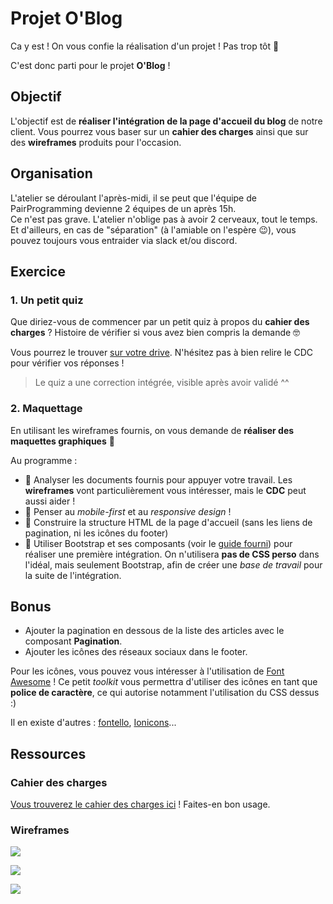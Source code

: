 # Projet O'Blog

Ca y est ! On vous confie la réalisation d'un projet ! Pas trop tôt :muscle:

C'est donc parti pour le projet **O'Blog** !

## Objectif

L'objectif est de **réaliser l'intégration de la page d'accueil du blog** de notre client. Vous pourrez vous baser sur un **cahier des charges** ainsi que sur des **wireframes** produits pour l'occasion.

## Organisation

L'atelier se déroulant l'après-midi, il se peut que l'équipe de PairProgramming devienne 2 équipes de un après 15h.  
Ce n'est pas grave. L'atelier n'oblige pas à avoir 2 cerveaux, tout le temps.  
Et d'ailleurs, en cas de "séparation" (à l'amiable on l'espère :wink:), vous pouvez toujours vous entraider via slack et/ou discord.

## Exercice

### 1. Un petit quiz

Que diriez-vous de commencer par un petit quiz à propos du **cahier des charges** ? Histoire de vérifier si vous avez bien compris la demande :nerd_face:

Vous pourrez le trouver [sur votre drive](#). N'hésitez pas à bien relire le CDC pour vérifier vos réponses !

> Le quiz a une correction intégrée, visible après avoir validé ^^

### 2. Maquettage

En utilisant les wireframes fournis, on vous demande de **réaliser des maquettes graphiques** :tada:

Au programme :

* :mag_right: Analyser les documents fournis pour appuyer votre travail. Les **wireframes** vont particulièrement vous intéresser, mais le **CDC** peut aussi aider !
* :iphone: Penser au _mobile-first_ et au _responsive design_ !
* :hammer: Construire la structure HTML de la page d'accueil (sans les liens de pagination, ni les icônes du footer)
* :wrench: Utiliser Bootstrap et ses composants (voir le [guide fourni](guide_bootstrap.md)) pour réaliser une première intégration. On n'utilisera **pas de CSS perso** dans l'idéal, mais seulement Bootstrap, afin de créer une _base de travail_ pour la suite de l'intégration.

## Bonus

* Ajouter la pagination en dessous de la liste des articles avec le composant **Pagination**.
* Ajouter les icônes des réseaux sociaux dans le footer.

Pour les icônes, vous pouvez vous intéresser à l'utilisation de [Font Awesome](https://fontawesome.com/v4.7.0/) ! Ce petit _toolkit_ vous permettra d'utiliser des icônes en tant que **police de caractère**, ce qui autorise notamment l'utilisation du CSS dessus :)

Il en existe d'autres : [fontello](http://fontello.com/), [Ionicons](https://ionicons.com/)...

## Ressources

### Cahier des charges

[Vous trouverez le cahier des charges ici](cdc/cdc-blog.md) ! Faites-en bon usage.

### Wireframes

![](wireframe/wireframe-mobile.png)

![](wireframe/wireframe-tablet.png)

![](wireframe/wireframe-desktop.png)
